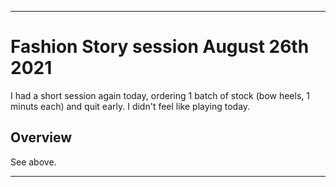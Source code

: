 
***

# Fashion Story session August 26th 2021

<!-- I had a short session today, as I didn't feel like playing. There wasn't a malicious amount of popups today. I ordered 1 batch of stock (Bow heels) 1 minute per batch, then I quit. !-->

I had a short session again today, ordering 1 batch of stock (bow heels, 1 minuts each) and quit early. I didn't feel like playing today.

<!-- I had a very short session today, as I was wanting to brush past this game. There weren't a malicious amount of popups again today, I just wanted to quit early, so I ordered 1 batch of stock, restocked, and quit. !-->

## Overview

See above.

***
